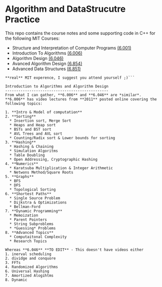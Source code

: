 Algorithm and DataStrucutre Practice
====================================
This repo contains the course notes and some supporting code in C++ for the following MIT Courses:
* Structure and Interpretation of Computer Programs [(6.001)](http://ocw.mit.edu/courses/electrical-engineering-and-computer-science/6-001-structure-and-interpretation-of-computer-programs-spring-2005/)
* Introduction To Algorithms [(6.006)](http://courses.csail.mit.edu/6.006/fall11/notes.shtml)
* Algorithm Design [(6.046)](http://stellar.mit.edu/S/course/6/sp14/6.046/index.html)
* Avanced Algorithm Design [(6.854)](http://courses.csail.mit.edu/6.854/current/)
* Advanced Data Structures [(6.851)](https://courses.csail.mit.edu/6.851/spring14/)

```Note: An effort will be made to keep this repo up to date as possible, but for the 
**real** MIT experence, I suggest you attend yourself ;)```

Introduction to Algorithms and Algorithm Design
-----------------------------------------------
From what I can gather, **6.006** and **6.046** are *similar*.
**6.006** has video lectures from **2011** posted online covering the following topics:

1. **Intro & Model of computation**
2. **Sorting**
  * Insertion sort, Merge Sort
  * Heaps and Heap sort
  * BSTs and BST sort
  * AVL Trees and AVL sort
  * Counting/Radix sort & Lower bounds for sorting
3. **Hashing**
  * Hashing & Chaining
  * Simulation Algoritms
  * Table Doubling 
  * Open Addressing, Cryptographic Hashing
4. **Numerics**
  * Karatsuba Multiplication & Integer Arithmetic
  * Netwons Method/Square Roots
5. **Graphs**
  * BFS
  * DFS
  * Topological Sorting
6. **Shortest Paths**
  * Single Source Problem
  * Dijkstra & Optimizations
  * Bellman-Ford
7. **Dynamic Programming**
  * Memoization
  * Parent Pointers
  * String Subproblems
  * *Guessing* Problems
8. **Advanced Topics**
  * Computaitonal Complexity
  * Research Topics

Whereas **6.046** **TO EDIT** - This doesn't have videos either
1. inerval scheduling
2. dividge and conquore
3. FFTs
4. Randomized Algorithms
6. Universal Hashing 
7. Amortized Alogihtms
8. Dynamic 




